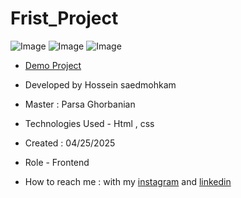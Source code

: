 # Frist_Project
![Image](https://github.com/user-attachments/assets/b1d6ba6f-e452-4d17-9c78-771c2b38d2c0)
![Image](https://github.com/user-attachments/assets/84957552-4bbc-4c92-afce-45fb60b2211b)
![Image](https://github.com/user-attachments/assets/9ef4f833-8a21-4083-b503-92899bc0e1da)
- [Demo Project]( https://hosseinsaedmohkam.github.io/Frist_Project/)

- Developed by Hossein saedmohkam

- Master : Parsa Ghorbanian 

- Technologies Used - Html , css  

- Created : 04/25/2025

- Role - Frontend

- How to reach me : with my [instagram](https://www.instagram.com/Hossein_saedmohkam.dev) and [linkedin](https://www.linkedin.com/in/Hossein-saedmohkam)
